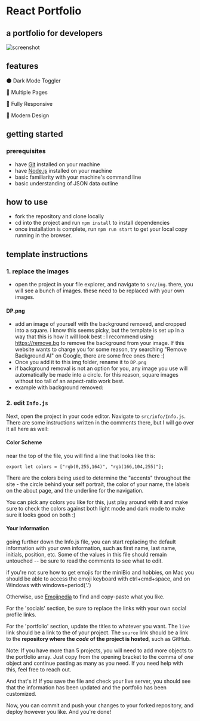 # React Portfolio

## a portfolio for developers

![screenshot](https://drive.google.com/file/d/1RUfh30WUMx5u4ab5xGdnC02H6_UpMQFk/view?usp=drive_link)



## features

🌑 Dark Mode Toggler

📖 Multiple Pages 

📱 Fully Responsive

🎨 Modern Design


## getting started

### prerequisites

- have [Git](https://git-scm.com/) installed on your machine
- have [Node.js](https://nodejs.org/en/download/) installed on your machine
- basic familiarity with your machine's command line
- basic understanding of JSON data outline 

## how to use

- fork the repository and clone locally
- cd into the project and run `npm install` to install dependencies
- once installation is complete, run `npm run start` to get your local copy running in the browser.

## template instructions

### 1. replace the images

- open the project in your file explorer, and navigate to `src/img`. there, you will see a bunch of images. these need
  to be replaced with your own images.

#### DP.png

- add an image of yourself with the background removed, and cropped into a square. i know this seems picky, but the
  template is set up in a way that this is how it will look best : I recommend using https://remove.bg to remove the
  background from your image. If this website wants to charge you for some reason, try searching "Remove Background AI"
  on Google, there are some free ones there :)
- Once you add it to this img folder, rename it to `DP.png` 
- if background removal is not an option for you, any image you use will automatically be made into a circle. for this
  reason, square images without too tall of an aspect-ratio work best.
- example with background removed:



### 2. edit `Info.js`

Next, open the project in your code editor. Navigate to `src/info/Info.js`. There are some instructions written in the
comments there, but I will go over it all here as well:

#### Color Scheme

near the top of the file, you will find a line that looks like this:

```
export let colors = ["rgb(0,255,164)", "rgb(166,104,255)"];
```

There are the colors being used to determine the "accents" throughout the site - the circle behind your self portrait,
the color of your name, the labels on the about page, and the underline for the navigation.

You can pick any colors you like for this, just play around with it and make sure to check the colors against both light
mode and dark mode to make sure it looks good on both :)

#### Your Information

going further down the Info.js file, you can start replacing the default information with your own information, such as
first name, last name, initials, position, etc. Some of the values in this file should remain untouched -- be sure to
read the comments to see what to edit.

if you're not sure how to get emojis for the miniBio and hobbies, on Mac you should be able to access the emoji keyboard
with ctrl+cmd+space, and on Windows with windows+period('.')

Otherwise, use [Emojipedia](https://emojipedia.org/) to find and copy-paste what you like.

For the 'socials' section, be sure to replace the links with your own social profile links.

For the 'portfolio' section, update the titles to whatever you want. The `live` link should be a link to the of your project. The `source` link should be a link to the **repository where the *code* of the project is hosted**,
such as GitHub.

Note: If you have more than 5 projects, you will need to add more objects to the portfolio array. Just copy from the
opening bracket to the comma of *one* object and continue pasting as many as you need. If you need help with this, feel
free to reach out.

And that's it! If you save the file and check your live server, you should see that the information has been updated and
the portfolio has been customized.

Now, you can commit and push your changes to your forked repository, and deploy however you like.
And you're done!




